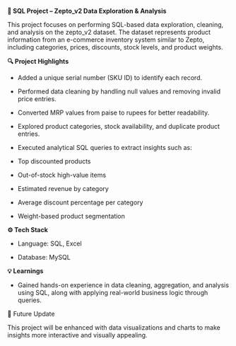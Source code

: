 **🧩 SQL Project – Zepto_v2 Data Exploration & Analysis**

This project focuses on performing SQL-based data exploration, cleaning, and analysis on the zepto_v2 dataset. The dataset represents product information from an e-commerce inventory system similar to Zepto, including categories, prices, discounts, stock levels, and product weights.

**🔍 Project Highlights**

* Added a unique serial number (SKU ID) to identify each record.

* Performed data cleaning by handling null values and removing invalid price entries.

* Converted MRP values from paise to rupees for better readability.

* Explored product categories, stock availability, and duplicate product entries.

* Executed analytical SQL queries to extract insights such as:

* Top discounted products

* Out-of-stock high-value items

* Estimated revenue by category

* Average discount percentage per category

* Weight-based product segmentation

**⚙️ Tech Stack**

* Language: SQL, Excel

* Database: MySQL

**💡 Learnings**

* Gained hands-on experience in data cleaning, aggregation, and analysis using SQL, along with applying real-world business logic through queries.

🚀 Future Update

This project will be enhanced with data visualizations and charts to make insights more interactive and visually appealing.
